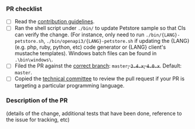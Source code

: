 ### PR checklist

- [ ] Read the [contribution guidelines](https://github.com/openapitools/openapi-generator/blob/master/CONTRIBUTING.md).
- [ ] Ran the shell script under `./bin/` to update Petstore sample so that CIs can verify the change. (For instance, only need to run `./bin/{LANG}-petstore.sh`, `./bin/openapi3/{LANG}-petstore.sh` if updating the {LANG} (e.g. php, ruby, python, etc) code generator or {LANG} client's mustache templates). Windows batch files can be found in `.\bin\windows\`.
- [ ] Filed the PR against the [correct branch](https://github.com/OpenAPITools/openapi-generator/wiki/Git-Branches): `master`~~, `3.4.x`, `4.0.x`~~. Default: `master`.
- [ ] Copied the [technical committee](https://github.com/openapitools/openapi-generator/#62---openapi-generator-technical-committee) to review the pull request if your PR is targeting a particular programming language.

### Description of the PR

(details of the change, additional tests that have been done, reference to the issue for tracking, etc)

